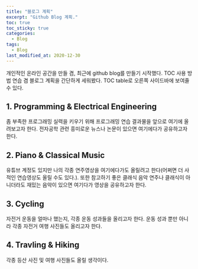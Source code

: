 ```yaml
---
title: "블로그 계획"
excerpt: "Github Blog 계획."
toc: true
toc_sticky: true
categories:
  - Blog
tags:
  - Blog
last_modified_at: 2020-12-30
---
```


개인적인 온라인 공간을 만들 겸, 최근에 github blog를 만들기 시작했다.
TOC 사용 방법 연습 겸 블로그 계획을 간단하게 세워봤다.
TOC table로 오른쪽 사이드바에 보여줄 수 있다.

## 1. Programming & Electrical Engineering
좀 부족한 프로그래밍 실력을 키우기 위해 프로그래밍 연습 결과물을 앞으로 여기에 올려보고자 한다. 전자공학 관련 흥미로운 뉴스나 논문이 있으면 여기에다가 공유하고자 한다.
## 2. Piano & Classical Music
유튜브 계정도 있지만 나의 각종 연주영상을 여기에다가도 올릴려고 한다(어쩌면 더 사적인 연습영상도 올릴 수도 있다.). 또한 참고하기 좋은 클래식 음악 연주나 클래식이 아니더라도 재밌는 음악이 있으면 여기다가 영상을 공유하고자 한다.
## 3. Cycling
자전거 운동을 얼마나 했는지, 각종 운동 성과들을 올리고자 한다. 운동 성과 뿐만 아니라 각종 자전거 여행 사진들도 올리고자 한다.
## 4. Travling & Hiking
각종 등산 사진 및 여행 사진들도 올릴 생각이다.